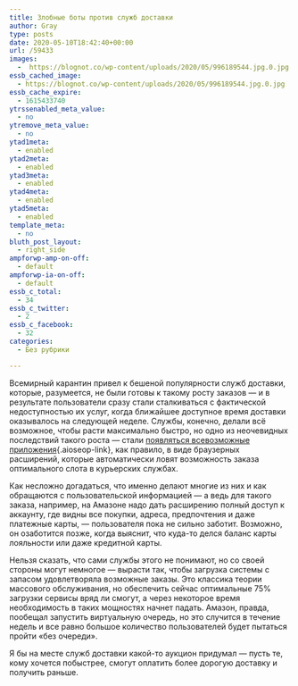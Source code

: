 ```yaml
---
title: Злобные боты против служб доставки
author: Gray
type: posts
date: 2020-05-10T18:42:40+00:00
url: /59433
images:
  -  https://blognot.co/wp-content/uploads/2020/05/996189544.jpg.0.jpg
essb_cached_image:
  - https://blognot.co/wp-content/uploads/2020/05/996189544.jpg.0.jpg
essb_cache_expire:
  - 1615433740
ytrssenabled_meta_value:
  - no
ytremove_meta_value:
  - no
ytad1meta:
  - enabled
ytad2meta:
  - enabled
ytad3meta:
  - enabled
ytad4meta:
  - enabled
ytad5meta:
  - enabled
template_meta:
  - no
bluth_post_layout:
  - right_side
ampforwp-amp-on-off:
  - default
ampforwp-ia-on-off:
  - default
essb_c_total:
  - 34
essb_c_twitter:
  - 2
essb_c_facebook:
  - 32
categories:
  - Без рубрики

---
```








Всемирный карантин привел к бешеной популярности служб доставки, которые, разумеется, не были готовы к такому росту заказов — и в результате пользователи сразу стали сталкиваться с фактической недоступностью их услуг, когда ближайшее доступное время доставки оказывалось на следующей неделе. Службы, конечно, делали всё возможное, чтобы расти максимально быстро, но одно из неочевидных последствий такого роста — стали [появляться всевозможные приложения][1]{.aioseop-link}, как правило, в виде браузерных расширений, которые автоматически ловят возможность заказа оптимального слота в курьерских службах.

Как несложно догадаться, что именно делают многие из них и как обращаются с пользовательской информацией — а ведь для такого заказа, например, на Амазоне надо дать расширению полный доступ к аккаунту, где видны все покупки, адреса, предпочтения и даже платежные карты, — пользователя пока не сильно заботит. Возможно, он озаботится позже, когда выяснит, что куда-то делся баланс карты лояльности или даже кредитной карты.

Нельзя сказать, что сами службы этого не понимают, но со своей стороны могут немногое — вырасти так, чтобы загрузка системы с запасом удовлетворяла возможные заказы. Это классика теории массового обслуживания, но обеспечить сейчас оптимальные 75% загрузки сервисы вряд ли смогут, а через некоторое время необходимость в таких мощностях начнет падать. Амазон, правда, пообещал запустить виртуальную очередь, но это случится в течение недель и все равно большое количество пользователей будет пытаться пройти &#171;без очереди&#187;.&nbsp;

Я бы на месте служб доставки какой-то аукцион придумал — пусть те, кому хочется побыстрее, смогут оплатить более дорогую доставку и получить раньше.

 [1]: https://www.darkreading.com/cloud/malicious-bots-infiltrate-online-food-delivery-/d/d-id/1337773